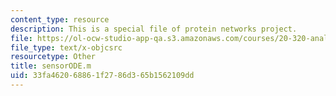 ```yaml
---
content_type: resource
description: This is a special file of protein networks project.
file: https://ol-ocw-studio-app-qa.s3.amazonaws.com/courses/20-320-analysis-of-biomolecular-and-cellular-systems-fall-2012/33fa462068861f2786d365b1562109dd_sensorODE.m
file_type: text/x-objcsrc
resourcetype: Other
title: sensorODE.m
uid: 33fa4620-6886-1f27-86d3-65b1562109dd
---
```

